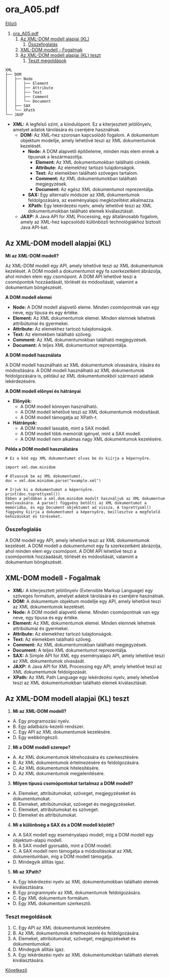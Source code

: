 # ora_A05.pdf

[Előző](4.md)

1. [ora\_A05.pdf](#ora_a05pdf)
   1. [Az XML-DOM modell alapjai (KL)](#az-xml-dom-modell-alapjai-kl)
      1. [Összefoglalás](#összefoglalás)
   2. [XML-DOM modell - Fogalmak](#xml-dom-modell---fogalmak)
   3. [Az XML-DOM modell alapjai (KL) teszt](#az-xml-dom-modell-alapjai-kl-teszt)
      1. [Teszt megoldások](#teszt-megoldások)


```
XML
├── DOM
│   ├── Node
│   │   ├── Element
│   │   ├── Attribute
│   │   ├── Text
│   │   ├── Comment
│   │   └── Document
│   ├── SAX
│   └── XPath
└── JAXP
```

- **XML:** A legfelső szint, a kiindulópont. Ez a kiterjesztett jelölőnyelv, amelyet adatok tárolására és cseréjére használnak.
  - **DOM:** Az XML-hez szorosan kapcsolódó fogalom. A dokumentum objektum modellje, amely lehetővé teszi az XML dokumentumok kezelését.
    - **Node:** A DOM alapvető építőeleme, minden más elem ennek a típusnak a leszármazottja.
      - **Element:** Az XML dokumentumokban található címkék.
      - **Attribute:** Az elemekhez tartozó tulajdonságok.
      - **Text:** Az elemekben található szöveges tartalom.
      - **Comment:** Az XML dokumentumokban található megjegyzések.
      - **Document:** Az egész XML dokumentumot reprezentálja.
    - **SAX:** Egy alternatív módszer az XML dokumentumok feldolgozására, az eseményalapú megközelítést alkalmazza.
    - **XPath:** Egy lekérdezési nyelv, amely lehetővé teszi az XML dokumentumokban található elemek kiválasztását.
  - **JAXP:** A Java API for XML Processing, egy általánosabb fogalom, amely az XML-hez kapcsolódó különböző technológiákhoz biztosít Java API-kat.

## Az XML-DOM modell alapjai (KL)

**Mi az XML-DOM modell?**

Az XML-DOM modell egy API, amely lehetővé teszi az XML dokumentumok kezelését. A DOM modell a dokumentumot egy fa szerkezetként ábrázolja, ahol minden elem egy csomópont. A DOM API lehetővé teszi a csomópontok hozzáadását, törlését és módosítását, valamint a dokumentum böngészését.

**A DOM modell elemei**

- **Node:** A DOM modell alapvető eleme. Minden csomópontnak van egy neve, egy típusa és egy értéke.
- **Element:** Az XML dokumentumok elemei. Minden elemnek lehetnek attribútumai és gyermekei.
- **Attribute:** Az elemekhez tartozó tulajdonságok.
- **Text:** Az elemekben található szöveg.
- **Comment:** Az XML dokumentumokban található megjegyzések.
- **Document:** A teljes XML dokumentumot reprezentálja.

**A DOM modell használata**

A DOM modell használható az XML dokumentumok olvasására, írására és módosítására. A DOM modell használható az XML dokumentumok feldolgozására is, például az XML dokumentumokból származó adatok lekérdezésére.

**A DOM modell előnyei és hátrányai**

- **Előnyök:**
  - A DOM modell könnyen használható.
  - A DOM modell lehetővé teszi az XML dokumentumok módosítását.
  - A DOM modell támogatja az XPath-t.
- **Hátrányok:**
  - A DOM modell lassabb, mint a SAX modell.
  - A DOM modell több memóriát igényel, mint a SAX modell.
  - A DOM modell nem alkalmas nagy XML dokumentumok kezelésére.

**Példa a DOM modell használatára**

```
# Ez a kód egy XML dokumentumot olvas be és kiírja a képernyőre.

import xml.dom.minidom

# Olvassuk be az XML dokumentumot.
doc = xml.dom.minidom.parse("example.xml")

# Írjuk ki a dokumentumot a képernyőre.
print(doc.toprettyxml())
Ebben a példában a xml.dom.minidom modult használjuk az XML dokumentum beolvasására. A parse() függvény betölti az XML dokumentumot a memóriába, és egy Document objektumot ad vissza. A toprettyxml() függvény kiírja a dokumentumot a képernyőre, beillesztve a megfelelő behúzásokat és töréseket.
```

### Összefoglalás

A DOM modell egy API, amely lehetővé teszi az XML dokumentumok kezelését. A DOM modell a dokumentumot egy fa szerkezetként ábrázolja, ahol minden elem egy csomópont. A DOM API lehetővé teszi a csomópontok hozzáadását, törlését és módosítását, valamint a dokumentum böngészését.

## XML-DOM modell - Fogalmak

- **XML:** A kiterjesztett jelölőnyelv (Extensible Markup Language) egy szöveges formátum, amelyet adatok tárolására és cseréjére használnak.
- **DOM:** A dokumentum objektum modellje egy API, amely lehetővé teszi az XML dokumentumok kezelését.
- **Node:** A DOM modell alapvető eleme. Minden csomópontnak van egy neve, egy típusa és egy értéke.
- **Element:** Az XML dokumentumok elemei. Minden elemnek lehetnek attribútumai és gyermekei.
- **Attribute:** Az elemekhez tartozó tulajdonságok.
- **Text:** Az elemekben található szöveg.
- **Comment:** Az XML dokumentumokban található megjegyzések.
- **Document:** A teljes XML dokumentumot reprezentálja.
- **SAX:** A Simple API for XML egy eseményalapú API, amely lehetővé teszi az XML dokumentumok olvasását.
- **JAXP:** A Java API for XML Processing egy API, amely lehetővé teszi az XML dokumentumok feldolgozását.
- **XPath:** Az XML Path Language egy lekérdezési nyelv, amely lehetővé teszi az XML dokumentumokban található elemek kiválasztását.

## Az XML-DOM modell alapjai (KL) teszt

1. **Mi az XML-DOM modell?**
- A. Egy programozási nyelv.
- B. Egy adatbázis-kezelő rendszer.
- C. Egy API az XML dokumentumok kezelésére.
- D. Egy webböngésző.

2. **Mi a DOM modell szerepe?**
- A. Az XML dokumentumok létrehozására és szerkesztésére.
- B. Az XML dokumentumok értelmezésére és feldolgozására.
- C. Az XML dokumentumok hitelesítésére.
- D. Az XML dokumentumok megjelenítésére.

3. **Milyen típusú csomópontokat tartalmaz a DOM modell?**
- A. Elemeket, attribútumokat, szöveget, megjegyzéseket és dokumentumokat.
- B. Elemeket, attribútumokat, szöveget és megjegyzéseket.
- C. Elemeket, attribútumokat és szöveget.
- D. Elemeket és attribútumokat.

4. **Mi a különbség a SAX és a DOM modell között?**
- A. A SAX modell egy eseményalapú modell, míg a DOM modell egy objektum-alapú modell.
- B. A SAX modell gyorsabb, mint a DOM modell.
- C. A SAX modell nem támogatja a módosításokat az XML dokumentumban, míg a DOM modell támogatja.
- D. Mindegyik állítás igaz.

5. **Mi az XPath?**
- A. Egy lekérdezési nyelv az XML dokumentumokban található elemek kiválasztására.
- B. Egy programnyelv az XML dokumentumok feldolgozására.
- C. Egy XML dokumentum formátum.
- D. Egy XML dokumentum szerkesztő.

### Teszt megoldások

1. C. Egy API az XML dokumentumok kezelésére.
2. B. Az XML dokumentumok értelmezésére és feldolgozására.
3. A. Elemeket, attribútumokat, szöveget, megjegyzéseket és dokumentumokat.
4. D. Mindegyik állítás igaz.
5. A. Egy lekérdezési nyelv az XML dokumentumokban található elemek kiválasztására.

[Következő](6.md)
